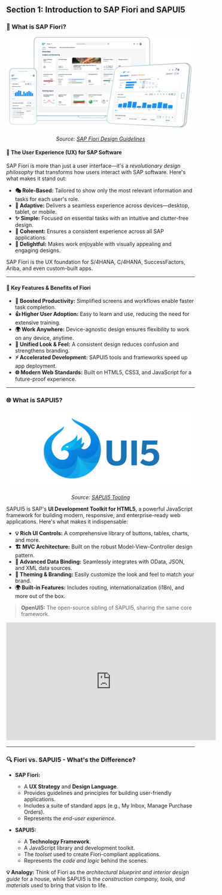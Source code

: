 ## Section 1: Introduction to SAP Fiori and SAPUI5

### 🌟 What is SAP Fiori?

![SAPUI5 Logo](img/fiori-design-system.png)
<p align="center"><i>Source: <a href="https://experience.sap.com/fiori-design-web/" target="_blank">SAP Fiori Design Guidelines</a></i></p>

#### 🚀 The User Experience (UX) for SAP Software
SAP Fiori is more than just a user interface—it's a *revolutionary design philosophy* that transforms how users interact with SAP software. Here's what makes it stand out:

* **🎭 Role-Based:** Tailored to show only the most relevant information and tasks for each user's role.
* **📱 Adaptive:** Delivers a seamless experience across devices—desktop, tablet, or mobile.
* **✨ Simple:** Focused on essential tasks with an intuitive and clutter-free design.
* **🔗 Coherent:** Ensures a consistent experience across all SAP applications.
* **🎉 Delightful:** Makes work enjoyable with visually appealing and engaging designs.

SAP Fiori is the UX foundation for S/4HANA, C/4HANA, SuccessFactors, Ariba, and even custom-built apps.

---

#### 🌟 Key Features & Benefits of Fiori

* **🚀 Boosted Productivity:** Simplified screens and workflows enable faster task completion.
* **👍 Higher User Adoption:** Easy to learn and use, reducing the need for extensive training.
* **🌍 Work Anywhere:** Device-agnostic design ensures flexibility to work on any device, anytime.
* **🎨 Unified Look & Feel:** A consistent design reduces confusion and strengthens branding.
* **⚡ Accelerated Development:** SAPUI5 tools and frameworks speed up app deployment.
* **🌐 Modern Web Standards:** Built on HTML5, CSS3, and JavaScript for a future-proof experience.

---

### 🌐 What is SAPUI5?

![SAPUI5 Logo](img/ui5-logo.png)
<p align="center"><i>Source: <a href="https://sap.github.io/ui5-tooling/stable/" target="_blank">SAPUI5 Tooling</a></i></p>

SAPUI5 is SAP's **UI Development Toolkit for HTML5**, a powerful JavaScript framework for building modern, responsive, and enterprise-ready web applications. Here's what makes it indispensable:

* **💡 Rich UI Controls:** A comprehensive library of buttons, tables, charts, and more.
* **🏗️ MVC Architecture:** Built on the robust Model-View-Controller design pattern.
* **🔗 Advanced Data Binding:** Seamlessly integrates with OData, JSON, and XML data sources.
* **🎨 Theming & Branding:** Easily customize the look and feel to match your brand.
* **🌍 Built-in Features:** Includes routing, internationalization (i18n), and more out of the box.
> **OpenUI5:** The open-source sibling of SAPUI5, sharing the same core framework.

<p align="center">
<iframe width="560" height="315" src="https://www.youtube.com/embed/6_CQYtmRJNg?si=8UrH5KpNWFRDcVYc" title="SAPUI5 Overview" frameborder="0" allow="accelerometer; autoplay; clipboard-write; encrypted-media; gyroscope; picture-in-picture; web-share" referrerpolicy="strict-origin-when-cross-origin" allowfullscreen></iframe>
</p>

---

### 🔍 Fiori vs. SAPUI5 - What's the Difference?

* **SAP Fiori:**
    * A **UX Strategy** and **Design Language**.
    * Provides guidelines and principles for building user-friendly applications.
    * Includes a suite of standard apps (e.g., My Inbox, Manage Purchase Orders).
    * Represents the *end-user experience*.

* **SAPUI5:**
    * A **Technology Framework**.
    * A JavaScript library and development toolkit.
    * The *toolset* used to create Fiori-compliant applications.
    * Represents the *code and logic* behind the scenes.

**💡 Analogy:** Think of Fiori as the *architectural blueprint and interior design guide* for a house, while SAPUI5 is the *construction company, tools, and materials* used to bring that vision to life.